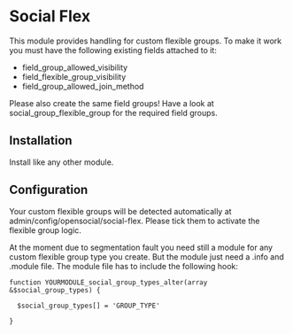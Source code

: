 # Social Flex

This module provides handling for custom flexible groups. To make it work you must have the following existing fields attached to it:
- field_group_allowed_visibility
- field_flexible_group_visibility
- field_group_allowed_join_method

Please also create the same field groups! Have a look at social_group_flexible_group for the required field groups. 

## Installation

Install like any other module.

## Configuration

Your custom flexible groups will be detected automatically at admin/config/opensocial/social-flex.
Please tick them to activate the flexible group logic.

At the moment due to segmentation fault you need still a module for any custom flexible group type you create.
But the module just need a .info and .module file. The module file has to include the following hook:

```
function YOURMODULE_social_group_types_alter(array &$social_group_types) {

  $social_group_types[] = 'GROUP_TYPE'

}

```


